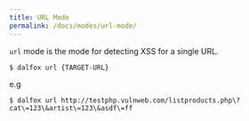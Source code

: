 ```yaml
---
title: URL Mode
permalink: /docs/modes/url-mode/
---
```


`url` mode is the mode for detecting XSS for a single URL.

```shell
$ dalfox url {TARGET-URL}
```

e.g
```shell
$ dalfox url http://testphp.vulnweb.com/listproducts.php\?cat\=123\&artist\=123\&asdf\=ff
```
